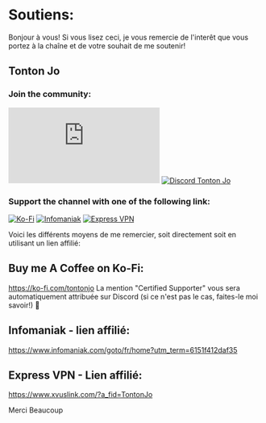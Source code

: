 # Soutiens:  

Bonjour à vous!
Si vous lisez ceci, je vous remercie de l'interêt que vous portez à la chaîne et de votre souhait de me soutenir!

## Tonton Jo  
### Join the community:
[![Youtube channel](https://github-readme-youtube-stats.herokuapp.com/subscribers/index.php?id=UCnED3K6K5FDUp-x_8rwpsZw&key=AIzaSyA3ivqywNPQz0xFZBHfPDKzh1jFH5qGD_g)](http://youtube.com/channel/UCnED3K6K5FDUp-x_8rwpsZw?sub_confirmation=1)
[![Discord Tonton Jo](https://badgen.net/discord/members/h6UcpwfGuJ?label=Discord%20Tonton%20Jo%20&icon=discord)](https://discord.gg/h6UcpwfGuJ)
### Support the channel with one of the following link:
[![Ko-Fi](https://badgen.net/badge/Buy%20me%20a%20Coffee/Link?icon=buymeacoffee)](https://ko-fi.com/tontonjo)
[![Infomaniak](https://badgen.net/badge/Infomaniak/Affiliated%20link?icon=K)](https://www.infomaniak.com/goto/fr/home?utm_term=6151f412daf35)
[![Express VPN](https://badgen.net/badge/Express%20VPN/Affiliated%20link?icon=K)](https://www.xvuslink.com/?a_fid=TontonJo)  

Voici les différents moyens de me remercier, soit directement soit en utilisant un lien affilié:

## Buy me A Coffee on Ko-Fi:  
https://ko-fi.com/tontonjo
La mention "Certified Supporter" vous sera automatiquement attribuée sur Discord (si ce n'est pas le cas, faites-le moi savoir!) 🙂

## Infomaniak - lien affilié:
https://www.infomaniak.com/goto/fr/home?utm_term=6151f412daf35

## Express VPN - Lien affilié:  
https://www.xvuslink.com/?a_fid=TontonJo

Merci Beaucoup
